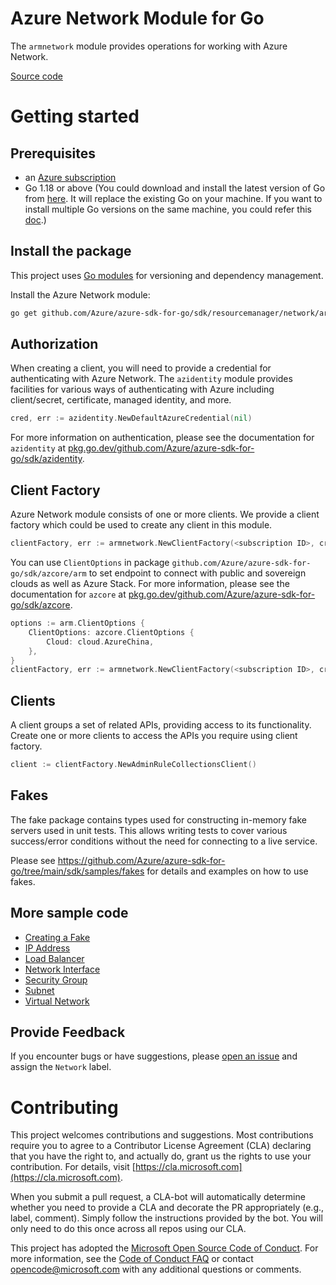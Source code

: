 # Azure Network Module for Go

The `armnetwork` module provides operations for working with Azure Network.

[Source code](https://github.com/Azure/azure-sdk-for-go/tree/main/sdk/resourcemanager/network/armnetwork)

# Getting started

## Prerequisites

- an [Azure subscription](https://azure.microsoft.com/free/)
- Go 1.18 or above (You could download and install the latest version of Go from [here](https://go.dev/doc/install). It will replace the existing Go on your machine. If you want to install multiple Go versions on the same machine, you could refer this [doc](https://go.dev/doc/manage-install).)

## Install the package

This project uses [Go modules](https://github.com/golang/go/wiki/Modules) for versioning and dependency management.

Install the Azure Network module:

```sh
go get github.com/Azure/azure-sdk-for-go/sdk/resourcemanager/network/armnetwork/v7
```

## Authorization

When creating a client, you will need to provide a credential for authenticating with Azure Network. The `azidentity` module provides facilities for various ways of authenticating with Azure including client/secret, certificate, managed identity, and more.

```go
cred, err := azidentity.NewDefaultAzureCredential(nil)
```

For more information on authentication, please see the documentation for `azidentity` at [pkg.go.dev/github.com/Azure/azure-sdk-for-go/sdk/azidentity](https://pkg.go.dev/github.com/Azure/azure-sdk-for-go/sdk/azidentity).

## Client Factory

Azure Network module consists of one or more clients. We provide a client factory which could be used to create any client in this module.

```go
clientFactory, err := armnetwork.NewClientFactory(<subscription ID>, cred, nil)
```

You can use `ClientOptions` in package `github.com/Azure/azure-sdk-for-go/sdk/azcore/arm` to set endpoint to connect with public and sovereign clouds as well as Azure Stack. For more information, please see the documentation for `azcore` at [pkg.go.dev/github.com/Azure/azure-sdk-for-go/sdk/azcore](https://pkg.go.dev/github.com/Azure/azure-sdk-for-go/sdk/azcore).

```go
options := arm.ClientOptions {
    ClientOptions: azcore.ClientOptions {
        Cloud: cloud.AzureChina,
    },
}
clientFactory, err := armnetwork.NewClientFactory(<subscription ID>, cred, &options)
```

## Clients

A client groups a set of related APIs, providing access to its functionality. Create one or more clients to access the APIs you require using client factory.

```go
client := clientFactory.NewAdminRuleCollectionsClient()
```

## Fakes

The fake package contains types used for constructing in-memory fake servers used in unit tests.
This allows writing tests to cover various success/error conditions without the need for connecting to a live service.

Please see https://github.com/Azure/azure-sdk-for-go/tree/main/sdk/samples/fakes for details and examples on how to use fakes.

## More sample code

- [Creating a Fake](https://github.com/Azure/azure-sdk-for-go/blob/main/sdk/resourcemanager/network/armnetwork/fake_example_test.go)
- [IP Address](https://aka.ms/azsdk/go/mgmt/samples?path=sdk/resourcemanager/network/ipaddress)
- [Load Balancer](https://aka.ms/azsdk/go/mgmt/samples?path=sdk/resourcemanager/network/loadbalancer)
- [Network Interface](https://aka.ms/azsdk/go/mgmt/samples?path=sdk/resourcemanager/network/networkInterface)
- [Security Group](https://aka.ms/azsdk/go/mgmt/samples?path=sdk/resourcemanager/network/securitygroups)
- [Subnet](https://aka.ms/azsdk/go/mgmt/samples?path=sdk/resourcemanager/network/subnets)
- [Virtual Network](https://aka.ms/azsdk/go/mgmt/samples?path=sdk/resourcemanager/network/virtualnetwork)

## Provide Feedback

If you encounter bugs or have suggestions, please
[open an issue](https://github.com/Azure/azure-sdk-for-go/issues) and assign the `Network` label.

# Contributing

This project welcomes contributions and suggestions. Most contributions require
you to agree to a Contributor License Agreement (CLA) declaring that you have
the right to, and actually do, grant us the rights to use your contribution.
For details, visit [https://cla.microsoft.com](https://cla.microsoft.com).

When you submit a pull request, a CLA-bot will automatically determine whether
you need to provide a CLA and decorate the PR appropriately (e.g., label,
comment). Simply follow the instructions provided by the bot. You will only
need to do this once across all repos using our CLA.

This project has adopted the
[Microsoft Open Source Code of Conduct](https://opensource.microsoft.com/codeofconduct/).
For more information, see the
[Code of Conduct FAQ](https://opensource.microsoft.com/codeofconduct/faq/)
or contact [opencode@microsoft.com](mailto:opencode@microsoft.com) with any
additional questions or comments.
